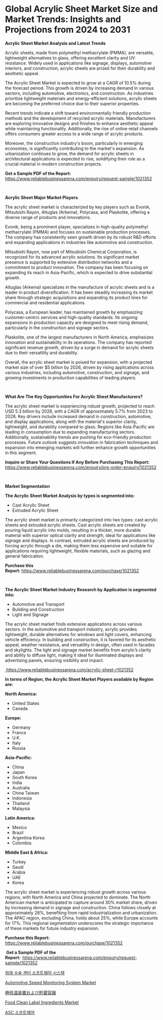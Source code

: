 <p><h1>Global Acrylic Sheet Market Size and Market Trends: Insights and Projections from 2024 to 2031</h1></p><p><strong>Acrylic Sheet Market Analysis and Latest Trends</strong></p>
<p><p>Acrylic sheets, made from polymethyl methacrylate (PMMA), are versatile, lightweight alternatives to glass, offering excellent clarity and UV resistance. Widely used in applications like signage, displays, automotive interiors, and construction, acrylic sheets are prized for their durability and aesthetic appeal.</p><p>The Acrylic Sheet Market is expected to grow at a CAGR of 10.5% during the forecast period. This growth is driven by increasing demand in various sectors, including automotive, electronics, and construction. As industries prioritize lightweight materials and energy-efficient solutions, acrylic sheets are becoming the preferred choice due to their superior properties. </p><p>Recent trends indicate a shift toward environmentally friendly production methods and the development of recycled acrylic materials. Manufacturers are exploring innovative designs and finishes to enhance aesthetic appeal while maintaining functionality. Additionally, the rise of online retail channels offers consumers greater access to a wide range of acrylic products.</p><p>Moreover, the construction industry's boom, particularly in emerging economies, is significantly contributing to the market's expansion. As urbanization continues to grow, the demand for acrylic sheets in architectural applications is expected to rise, solidifying their role as a crucial material in modern construction projects.</p></p>
<p><strong>Get a Sample PDF of the Report:&nbsp;</strong> <a href="https://www.reliablebusinessarena.com/enquiry/request-sample/1021352">https://www.reliablebusinessarena.com/enquiry/request-sample/1021352</a></p>
<p>&nbsp;</p>
<p><strong>Acrylic Sheet Major Market Players</strong></p>
<p><p>The acrylic sheet market is characterized by key players such as Evonik, Mitsubishi Rayon, Altuglas (Arkema), Polycasa, and Plaskolite, offering a diverse range of products and innovations. </p><p>Evonik, being a prominent player, specializes in high-quality polymethyl methacrylate (PMMA) and focuses on sustainable production processes. The company has consistently seen growth driven by its robust R&D efforts and expanding applications in industries like automotive and construction.</p><p>Mitsubishi Rayon, now part of Mitsubishi Chemical Corporation, is recognized for its advanced acrylic solutions. Its significant market presence is supported by extensive distribution networks and a commitment to product innovation. The company has been focusing on expanding its reach in Asia-Pacific, which is expected to drive substantial growth.</p><p>Altuglas (Arkema) specializes in the manufacture of acrylic sheets and is a leader in product diversification. It has been steadily increasing its market share through strategic acquisitions and expanding its product lines for commercial and residential applications.</p><p>Polycasa, a European leader, has maintained growth by emphasizing customer-centric services and high-quality standards. Its ongoing expansions in production capacity are designed to meet rising demand, particularly in the construction and signage sectors.</p><p>Plaskolite, one of the largest manufacturers in North America, emphasizes innovation and sustainability in its operations. The company has reported significant revenue growth, driven by a surge in demand for acrylic sheets due to their versatility and durability.</p><p>Overall, the acrylic sheet market is poised for expansion, with a projected market size of over $5 billion by 2026, driven by rising applications across various industries, including automotive, construction, and signage, and growing investments in production capabilities of leading players.</p></p>
<p>&nbsp;</p>
<p><strong>What Are The Key Opportunities For Acrylic Sheet Manufacturers?</strong></p>
<p><p>The acrylic sheet market is experiencing robust growth, projected to reach USD 5.3 billion by 2028, with a CAGR of approximately 5.7% from 2023 to 2028. Key drivers include increased demand in construction, automotive, and display applications, along with the material's superior clarity, lightweight, and durability compared to glass. Regions like Asia-Pacific are leading in consumption due to expanding manufacturing sectors. Additionally, sustainability trends are pushing for eco-friendly production processes. Future outlook suggests innovation in fabrication techniques and expansion into emerging markets will further enhance growth opportunities in this segment.</p></p>
<p><strong>Inquire or Share Your Questions If Any Before Purchasing This Report:</strong> <a href="https://www.reliablebusinessarena.com/enquiry/pre-order-enquiry/1021352">https://www.reliablebusinessarena.com/enquiry/pre-order-enquiry/1021352</a></p>
<p>&nbsp;</p>
<p><strong>Market Segmentation</strong></p>
<p><strong>The Acrylic Sheet Market Analysis by types is segmented into:</strong></p>
<p><ul><li>Cast Acrylic Sheet</li><li>Extruded Acrylic Sheet</li></ul></p>
<p><p>The acrylic sheet market is primarily categorized into two types: cast acrylic sheets and extruded acrylic sheets. Cast acrylic sheets are created by pouring liquid acrylic into molds, resulting in a thicker, more durable material with superior optical clarity and strength, ideal for applications like signage and displays. In contrast, extruded acrylic sheets are produced by forcing acrylic through a die, making them less expensive and suitable for applications requiring lightweight, flexible materials, such as glazing and general fabrication.</p></p>
<p><strong>Purchase this Report:&nbsp;</strong><a href="https://www.reliablebusinessarena.com/purchase/1021352">https://www.reliablebusinessarena.com/purchase/1021352</a></p>
<p>&nbsp;</p>
<p><strong>The Acrylic Sheet Market Industry Research by Application is segmented into:</strong></p>
<p><ul><li>Automotive and Transport</li><li>Building and Construction</li><li>Light and Signage</li></ul></p>
<p><p>The acrylic sheet market finds extensive applications across various sectors. In the automotive and transport industry, acrylic provides lightweight, durable alternatives for windows and light covers, enhancing vehicle efficiency. In building and construction, it is favored for its aesthetic appeal, weather resistance, and versatility in design, often used in facades and skylights. The light and signage market benefits from acrylic’s clarity and ability to diffuse light, making it ideal for illuminated displays and advertising panels, ensuring visibility and impact.</p></p>
<p><a href="https://www.reliablebusinessarena.com/acrylic-sheet-r1021352">&nbsp;https://www.reliablebusinessarena.com/acrylic-sheet-r1021352</a></p>
<p><strong>In terms of Region, the Acrylic Sheet Market Players available by Region are:</strong></p>
<p>
    <p> <strong> North America: </strong>
        <ul>
            <li>United States</li>
            <li>Canada</li>
        </ul>
        </p> 
    <p> <strong> Europe: </strong>
        <ul>
            <li>Germany</li>
            <li>France</li>
            <li>U.K.</li>
            <li>Italy</li>
            <li>Russia</li>
        </ul>
        </p> 
    <p> <strong> Asia-Pacific: </strong>
        <ul>
            <li>China</li>
            <li>Japan</li>
            <li>South Korea</li>
            <li>India</li>
            <li>Australia</li>
            <li>China Taiwan</li>
            <li>Indonesia</li>
            <li>Thailand</li>
            <li>Malaysia</li>
        </ul>
        </p> 
    <p> <strong> Latin America: </strong>
        <ul>
            <li>Mexico</li>
            <li>Brazil</li>
            <li>Argentina Korea</li>
            <li>Colombia</li>
        </ul>
        </p> 
    <p> <strong> Middle East & Africa: </strong>
        <ul>
            <li>Turkey</li>
            <li>Saudi</li>
            <li>Arabia</li>
            <li>UAE</li>
            <li>Korea</li>
        </ul>
    </p>
    </p>
<p><p>The acrylic sheet market is experiencing robust growth across various regions, with North America and China projected to dominate. The North American market is anticipated to capture around 30% market share, driven by increasing demand in signage and construction. China follows closely at approximately 28%, benefiting from rapid industrialization and urbanization. The APAC region, excluding China, holds about 25%, while Europe accounts for 17%. This regional segmentation underscores the strategic importance of these markets for future industry expansion.</p></p>
<p><strong>Purchase this Report: </strong><a href="https://www.reliablebusinessarena.com/purchase/1021352">https://www.reliablebusinessarena.com/purchase/1021352</a></p>
<p>&nbsp;<strong>Get a Sample PDF of the Report:&nbsp;&nbsp;</strong><a href="https://www.reliablebusinessarena.com/enquiry/request-sample/1021352">https://www.reliablebusinessarena.com/enquiry/request-sample/1021352</a></p>
<p><strong></strong></p>
<p><p><a href="https://medium.com/@vanielleho/%EC%84%B8%EA%B3%84-ambulatory-surgery-center-software-system-market-%EC%9D%80-2024%EC%97%90%EC%84%9C-2031%EB%A1%9C-%EC%97%B0%ED%8F%89%EA%B7%A0-%EC%A6%9D%EA%B0%80%EC%9C%A8%EC%9D%84-%EB%B3%B4%EC%9D%BC-%EA%B2%83%EC%9C%BC%EB%A1%9C-%EC%98%88%EC%83%81%EB%90%A9%EB%8B%88%EB%8B%A4-bba773b306e1">외래 수술 센터 소프트웨어 시스템</a></p><p><a href="https://medium.com/@howelllesch2023/this-report-aims-to-provide-a-comprehensive-presentation-of-the-global-market-for-automotive-speed-9b06e9b17206">Automotive Speed Monitoring System Market</a></p><p><a href="https://medium.com/@dfg5fff/cryogenic-equipment-and-storage-vessels-market-%E3%81%AF-%E3%82%B3%E3%82%B9%E3%83%88%E7%AE%A1%E7%90%86%E3%81%A8%E5%8A%B9%E7%8E%87%E5%90%91%E4%B8%8A%E3%82%92%E5%84%AA%E5%85%88%E3%81%97%E3%81%BE%E3%81%99-%E3%81%95%E3%82%89%E3%81%AB-%E5%A0%B1%E5%91%8A%E6%9B%B8%E3%81%AF%E5%B8%82%E5%A0%B4%E3%81%AE%E9%9C%80%E8%A6%81%E9%9D%A2%E3%81%A8%E4%BE%9B%E7%B5%A6%E9%9D%A2%E3%81%AE%E4%B8%A1%E6%96%B9%E3%82%92%E3%82%AB%E3%83%90%E3%83%BC%E3%81%97%E3%81%A6%E3%81%84%E3%81%BE%E3%81%99-851694df4b57">極低温装置および貯蔵容器</a></p><p><a href="https://medium.com/@howelllesch2023/food-clean-label-ingredients-market-efficiency-meets-innovation-the-dynamic-landscape-of-food-ac3e0e62a318">Food Clean Label Ingredients Market</a></p><p><a href="https://medium.com/@vanielleho/asc-software-market-%EC%9D%98-%EA%B8%80%EB%A1%9C%EB%B2%8C-%EC%8B%9C%EC%9E%A5-%EA%B0%9C%EC%9A%94%EB%8A%94-%EC%A0%84-%EC%84%B8%EA%B3%84-%EB%B0%8F-%EC%A3%BC%EC%9A%94-%EC%8B%9C%EC%9E%A5%EC%9D%98-%EC%82%B0%EC%97%85%EC%97%90-%EC%98%81%ED%96%A5%EC%9D%84-%EB%AF%B8%EC%B9%98%EB%8A%94-%EC%A3%BC%EC%9A%94-%ED%8A%B8%EB%A0%8C%EB%93%9C%EC%97%90-%EB%8C%80%ED%95%9C-%EB%8F%85%ED%8A%B9%ED%95%9C-%EA%B4%80%EC%A0%90%EC%9D%84-%EC%A0%9C%EA%B3%B5%ED%95%A9%EB%8B%88%EB%8B%A4-706db8fcb9a0">ASC 소프트웨어</a></p></p>